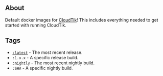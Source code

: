 ## About
Default docker images for [CloudTik](https://github.com/Intel-bigdata/cloudtik)! This includes
everything needed to get started with running CloudTik. 


## Tags
* [`:latest`](https://hub.docker.com/repository/docker/cloudtik/cloudtik/tags?page=1&name=latest) - The most recent release.
* `:1.x.x` - A specific release build. 
* [`:nightly`](https://hub.docker.com/repository/docker/cloudtik/cloudtik/tags?page=1&name=nightly) - The most recent nightly build.
* `:SHA` - A specific nightly build.


